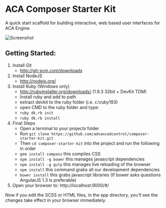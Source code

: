 # ACA Composer Starter Kit

A quick start scaffold for building interactive, web based user interfaces for
ACA Engine.

![Screenshot](https://cloud.githubusercontent.com/assets/368013/4352954/cf31c986-422c-11e4-8e59-17e29cc32a8c.png)

## Getting Started:

1. Install Git
   * http://git-scm.com/downloads
1. Install NodeJS
   * http://nodejs.org/
2. Install Ruby (Windows only)
   * http://rubyinstaller.org/downloads/ (1.9.3 32bit + DevKit TDM)
   * Install ruby and add to path
   * extract devkit to the ruby folder (i.e. c:\ruby193)
   * open CMD to the ruby folder and type:
   * `ruby dk.rb init`
   * `ruby dk.rb install`
3. Final Steps
   * Open a terminal to your projects folder
   * Run `git clone https://github.com/advancedcontrol/composer-starter-kit.git`
   * Then `cd composer-starter-kit` into the project and run the following in order
   * `gem install compass` this compiles CSS
   * `npm install -g bower` this manages javascript dependencies
   * `npm install -g gulp` this manages live reloading of the browser
   * `npm install` this command grabs all our development dependencies
   * `bower install` this grabs javascript libraries (If bower asks questions AngularJS 1.3 is preferable)
4. Open your browser to: http://localhost:9000/#/

Now if you edit the SCSS or HTML files, in the app directory, you'll see the changes take effect in your browser immediately.

